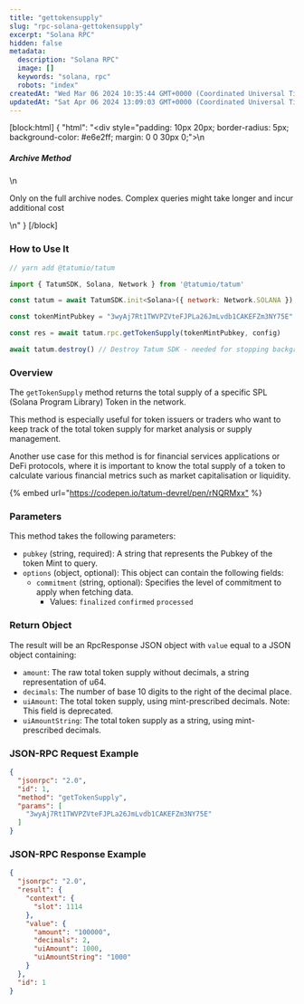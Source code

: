 ```yaml
---
title: "gettokensupply"
slug: "rpc-solana-gettokensupply"
excerpt: "Solana RPC"
hidden: false
metadata: 
  description: "Solana RPC"
  image: []
  keywords: "solana, rpc"
  robots: "index"
createdAt: "Wed Mar 06 2024 10:35:44 GMT+0000 (Coordinated Universal Time)"
updatedAt: "Sat Apr 06 2024 13:09:03 GMT+0000 (Coordinated Universal Time)"
---
```

[block:html]
{
  "html": "<div style=\"padding: 10px 20px; border-radius: 5px; background-color: #e6e2ff; margin: 0 0 30px 0;\">\n  <h5>Archive Method</h5>\n  <p>Only on the full archive nodes. Complex queries might take longer and incur additional cost</p>\n</div>"
}
[/block]


### How to Use It



```javascript
// yarn add @tatumio/tatum

import { TatumSDK, Solana, Network } from '@tatumio/tatum'

const tatum = await TatumSDK.init<Solana>({ network: Network.SOLANA })

const tokenMintPubkey = "3wyAj7Rt1TWVPZVteFJPLa26JmLvdb1CAKEFZm3NY75E"

const res = await tatum.rpc.getTokenSupply(tokenMintPubkey, config)

await tatum.destroy() // Destroy Tatum SDK - needed for stopping background jobs
```



### Overview

The `getTokenSupply` method returns the total supply of a specific SPL (Solana Program Library) Token in the network.

This method is especially useful for token issuers or traders who want to keep track of the total token supply for market analysis or supply management.

Another use case for this method is for financial services applications or DeFi protocols, where it is important to know the total supply of a token to calculate various financial metrics such as market capitalisation or liquidity.

{% embed url="<https://codepen.io/tatum-devrel/pen/rNQRMxx"> %}

### Parameters

This method takes the following parameters:

- `pubkey` (string, required): A string that represents the Pubkey of the token Mint to query.
- `options` (object, optional): This object can contain the following fields:
  - `commitment` (string, optional): Specifies the level of commitment to apply when fetching data.
    - Values: `finalized` `confirmed` `processed`

### Return Object

The result will be an RpcResponse JSON object with `value` equal to a JSON object containing:

- `amount`: The raw total token supply without decimals, a string representation of u64.
- `decimals`: The number of base 10 digits to the right of the decimal place.
- `uiAmount`: The total token supply, using mint-prescribed decimals. Note: This field is deprecated.
- `uiAmountString`: The total token supply as a string, using mint-prescribed decimals.

### JSON-RPC Request Example

```json
{
  "jsonrpc": "2.0", 
  "id": 1,
  "method": "getTokenSupply",
  "params": [
    "3wyAj7Rt1TWVPZVteFJPLa26JmLvdb1CAKEFZm3NY75E"
  ]
}
```

### JSON-RPC Response Example

```json
{
  "jsonrpc": "2.0",
  "result": {
    "context": {
      "slot": 1114
    },
    "value": {
      "amount": "100000",
      "decimals": 2,
      "uiAmount": 1000,
      "uiAmountString": "1000"
    }
  },
  "id": 1
}
```
